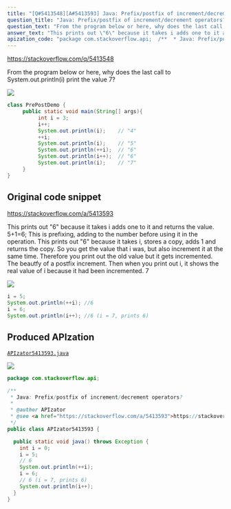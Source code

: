 ```yaml
---
title: "[Q#5413548][A#5413593] Java: Prefix/postfix of increment/decrement operators?"
question_title: "Java: Prefix/postfix of increment/decrement operators?"
question_text: "From the program below or here, why does the last call to System.out.println(i) print the value 7?"
answer_text: "This prints out \"6\" because it takes i adds one to it and returns the value. 5+1=6; This is prefixing, adding to the number before using it in the operation. This prints out \"6\" because it takes i, stores a copy, adds 1 and returns the copy. So you get the value that i was, but also increment it at the same time. Therefore you print out the old value but it gets incremented. The beautfy of a postfix increment. Then when you print out i, it shows the real value of i because it had been incremented. 7"
apization_code: "package com.stackoverflow.api;  /**  * Java: Prefix/postfix of increment/decrement operators?  *  * @author APIzator  * @see <a href=\"https://stackoverflow.com/a/5413593\">https://stackoverflow.com/a/5413593</a>  */ public class APIzator5413593 {    public static void java() throws Exception {     int i = 0;     i = 5;     // 6     System.out.println(++i);     i = 6;     // 6 (i = 7, prints 6)     System.out.println(i++);   } }"
---
```


https://stackoverflow.com/q/5413548

From the program below or here, why does the last call to System.out.println(i) print the value 7?


<div class="code-logo"><img src="/stackoverflow.png" /></div>

```java
class PrePostDemo {
     public static void main(String[] args){
          int i = 3;
          i++;
          System.out.println(i);    // "4"
          ++i;             
          System.out.println(i);    // "5"
          System.out.println(++i);  // "6"
          System.out.println(i++);  // "6"
          System.out.println(i);    // "7"
     }
}
```


## Original code snippet

https://stackoverflow.com/a/5413593

This prints out &quot;6&quot; because it takes i adds one to it and returns the value. 5+1=6; This is prefixing, adding to the number before using it in the operation.
This prints out &quot;6&quot; because it takes i, stores a copy, adds 1 and returns the copy. So you get the value that i was, but also increment it at the same time. Therefore you print out the old value but it gets incremented. The beautfy of a postfix increment.
Then when you print out i, it shows the real value of i because it had been incremented. 7

<div class="code-logo"><img src="/stackoverflow.png" /></div>

```java
i = 5;
System.out.println(++i); //6
i = 6;
System.out.println(i++); //6 (i = 7, prints 6)
```

## Produced APIzation

[`APIzator5413593.java`](https://github.com/blind-papers/apization-temp-data/raw/main/search/APIzator5413593.java)

<div class="code-logo"><img src="/apizator.png" /></div>

```java
package com.stackoverflow.api;

/**
 * Java: Prefix/postfix of increment/decrement operators?
 *
 * @author APIzator
 * @see <a href="https://stackoverflow.com/a/5413593">https://stackoverflow.com/a/5413593</a>
 */
public class APIzator5413593 {

  public static void java() throws Exception {
    int i = 0;
    i = 5;
    // 6
    System.out.println(++i);
    i = 6;
    // 6 (i = 7, prints 6)
    System.out.println(i++);
  }
}

```